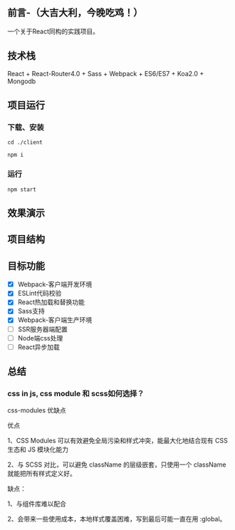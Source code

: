 
## 前言-（大吉大利，今晚吃鸡！）

一个关于React同构的实践项目。

## 技术栈

React + React-Router4.0 + Sass + Webpack + ES6/ES7 + Koa2.0 + Mongodb

## 项目运行

### 下载、安装

`
cd ./client
`

`
npm i 
`

### 运行

`
npm start
`

## 效果演示

## 项目结构

## 目标功能

- [x] Webpack-客户端开发环境
- [x] ESLint代码校验
- [x] React热加载和替换功能
- [x] Sass支持
- [x] Webpack-客户端生产环境
- [ ] SSR服务器端配置
- [ ] Node端css处理
- [ ] React异步加载

## 总结

### css in js, css module 和 scss如何选择？


css-modules 优缺点

优点

1、CSS Modules 可以有效避免全局污染和样式冲突，能最大化地结合现有 CSS 生态和 JS 模块化能力

2、与 SCSS 对比，可以避免 className 的层级嵌套，只使用一个 className 就能把所有样式定义好。

缺点：

1、与组件库难以配合

2、会带来一些使用成本，本地样式覆盖困难，写到最后可能一直在用 :global。